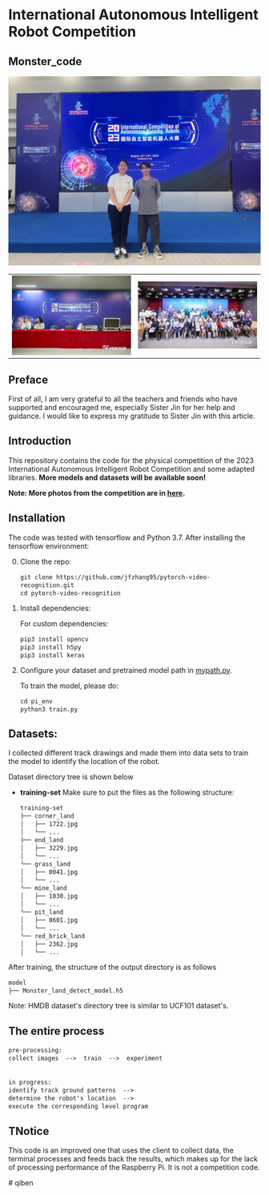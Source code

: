 # International Autonomous Intelligent Robot Competition

## Monster_code

<table style="border:0px">
   <tr>
       <td><img src="assets/001.jpg" frame=void rules=none></td>
       <td><img src="assets/002.jpg" frame=void rules=none></td>
       <ld><img src="assets/003.jpg" frame=void rules=none></ld>
   </tr>
</table>

## Preface

First of all, 
I am very grateful to all the teachers 
and friends who have supported and encouraged me, 
especially Sister Jin for her help and guidance.
I would like to express my gratitude to Sister Jin with this article.

## Introduction

This repository contains the code for 
the physical competition of the 2023 International Autonomous Intelligent Robot Competition 
and some adapted libraries.
**More models and datasets will be available soon!**

**Note: More photos from the competition are in [here](https://live.photoplus.cn/live/93155174?accessFrom=live#/list).**

## Installation

The code was tested with tensorflow and Python 3.7. After installing the tensorflow environment:

0. Clone the repo:
    ```Shell
    git clone https://github.com/jfzhang95/pytorch-video-recognition.git
    cd pytorch-video-recognition
    ```

1. Install dependencies:

    For custom dependencies:
    ```Shell
    pip3 install opencv
    pip3 install h5py
    pip3 install keras
    ```

2. Configure your dataset and pretrained model path in
[mypath.py](https://github.com/jfzhang95/pytorch-video-recognition/blob/master/mypath.py).

    To train the model, please do:
    ```Shell
   cd pi_env
    python3 train.py
    ```

## Datasets:

I collected different track drawings 
and made them into data sets to train the model 
to identify the location of the robot.

Dataset directory tree is shown below

- **training-set**
Make sure to put the files as the following structure:
  ```
  training-set
  ├── corner_land
  │   ├── 1722.jpg
  │   └── ...
  ├── end_land
  │   ├── 3229.jpg
  │   └── ...
  └── grass_land
  │   ├── 0041.jpg
  │   └── ...
  └── mine_land
  │   ├── 1030.jpg
  │   └── ...
  └── pit_land
  │   ├── 0601.jpg
  │   └── ...
  └── red_brick_land
  │   ├── 2362.jpg
  │   └── ...

  ```
After training, the structure of the output directory is as follows
  ```
  model
  ├── Monster_land_detect_model.h5
  ```

Note: HMDB dataset's directory tree is similar to UCF101 dataset's.

## The entire process
  ```
  pre-processing:
  collect images  -->  train  -->  experiment
  
  
  in progress:
  identify track ground patterns  -->  
  determine the robot's location  -->  
  execute the corresponding level program

  ```

## TNotice
This code is an improved one 
that uses the client to collect data, 
the terminal processes and feeds back the results, 
which makes up for the lack of processing performance of the Raspberry Pi. 
It is not a competition code.


#   q i b e n 
 
 
